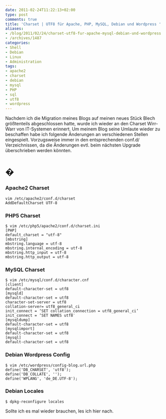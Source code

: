 ```yaml
---
date: 2011-02-24T11:22:13+02:00
type: post
comments: true
title: 'Charset | UTF8 für Apache, PHP, MySQL, Debian und Wordpress '
aliases:
- /blog/2011/02/24/charset-utf8-fur-apache-mysql-debian-und-wordpress
- /archives/1487
categories:
- Shell
- Debian
- Linux
- Administration
tags:
- apache2
- charset
- debian
- mysql
- PHP
- sql
- utf8
- wordpress
---
```


Nachdem ich die Migration meines Blogs auf meinen neues Stück Blech
größtenteils abgeschlossen hatte, wurde ich wieder an den Charset Wirr-Warr
von IT-Systemen erinnert. Um meinem Blog seine Umlaute wieder zu beschaffen
habe ich folgende Änderungen an verschiedenen Stellen eingespielt.
Vorzugsweise immer in den entsprechenden conf.d/ Verzeichnissen, da die
Änderungen evtl. beim nächsten Upgrade überschrieben werden könnten.


# �

### Apache2 Charset

```
vim /etc/apache2/conf.d/charset
AddDefaultCharset UTF-8
```

### PHP5 Charset

```
$ vim /etc/php5/apache2/conf.d/charset.ini
[PHP]
default_charset = "utf-8"
[mbstring]
mbstring.language = utf-8
mbstring.internal_encoding = utf-8
mbstring.http_input = utf-8
mbstring.http_output = utf-8
```

### MySQL Charset

```
$ vim /etc/mysql/conf.d/character.cnf
[client]
default-character-set = utf8
[mysqld]
default-character-set = utf8
character-set-server = utf8
collation-server= utf8_general_ci
init_connect = ‘SET collation_connection = utf8_general_ci’
init_connect = ‘SET NAMES utf8′
[mysqldump]
default-character-set = utf8
[mysqlimport]
default-character-set = utf8
[mysql]
default-character-set = utf8
```

### Debian Wordpress Config

```
$ vim /etc/wordpress/config-blog.url.php
define('DB_CHARSET', 'utf8');
define('DB_COLLATE', '');
define('WPLANG', 'de_DE.UTF-8');
```

### Debian Locales

```
$ dpkg-reconfigure locales
```

Sollte ich es mal wieder brauchen, les ich hier nach.
